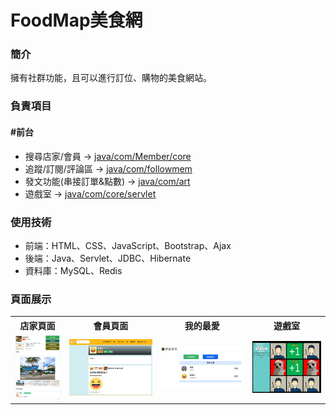 # FoodMap美食網
### 簡介 
擁有社群功能，且可以進行訂位、購物的美食網站。 
### 負責項目  
#### #前台
* 搜尋店家/會員 -> [java/com/Member/core](https://github.com/alan60108789/CGA105G2-FoodMap/tree/master/CGA105G2/src/main/java/com/core)  
* 追蹤/訂閱/評論區 -> [java/com/followmem](https://github.com/alan60108789/CGA105G2-FoodMap/tree/master/CGA105G2/src/main/java/com/followmem)  
* 發文功能(串接訂單&點數) -> [java/com/art](https://github.com/alan60108789/CGA105G2-FoodMap/tree/master/CGA105G2/src/main/java/com/art)  
* 遊戲室 -> [java/com/core/servlet](https://github.com/alan60108789/CGA105G2-FoodMap/tree/master/CGA105G2/src/main/java/com/core/servlet)  
### 使用技術  
* 前端：HTML、CSS、JavaScript、Bootstrap、Ajax
* 後端：Java、Servlet、JDBC、Hibernate
* 資料庫：MySQL、Redis
### 頁面展示
<table>
<tr>
<th>店家頁面</th>
<th>會員頁面</th>
<th>我的最愛</th>
<th>遊戲室</th>
</tr>
<tr>
<td><img src="https://raw.githubusercontent.com/alan60108789/CGA105G2-FoodMap/master/CGA105G2/CGA105G2_Git/CGA105G2/target/m2e-wtp/web-resources/%E5%BA%97%E5%AE%B6%E9%A0%81%E9%9D%A2.JPG"></td>
<td><img src="https://raw.githubusercontent.com/alan60108789/CGA105G2-FoodMap/master/CGA105G2/CGA105G2_Git/CGA105G2/target/m2e-wtp/web-resources/%E6%9C%83%E5%93%A1%E9%A0%81%E9%9D%A2.JPG"></td>
<td><img src="https://raw.githubusercontent.com/alan60108789/CGA105G2-FoodMap/master/CGA105G2/CGA105G2_Git/CGA105G2/target/m2e-wtp/web-resources/%E8%BF%BD%E8%B9%A4%E5%90%8D%E5%96%AE.JPG"></td>
<td><img src="https://raw.githubusercontent.com/alan60108789/CGA105G2-FoodMap/master/CGA105G2/CGA105G2_Git/CGA105G2/target/m2e-wtp/web-resources/%E9%81%8A%E6%88%B2%E7%95%AB%E9%9D%A2.png"></td>
</tr>
</table>
